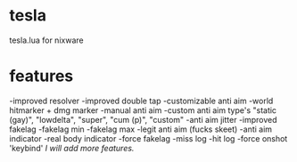 # tesla
tesla.lua for nixware

# features

-improved resolver
-improved double tap
-customizable anti aim
-world hitmarker + dmg marker
-manual anti aim
-custom anti aim type's "static (gay)", "lowdelta", "super", "cum (p)", "custom"
-anti aim jitter
-improved fakelag
-fakelag min
-fakelag max
-legit anti aim (fucks skeet)
-anti aim indicator
-real body indicator
-force fakelag
-miss log
-hit log
-force onshot 'keybind'
                            *I will add more features.*
